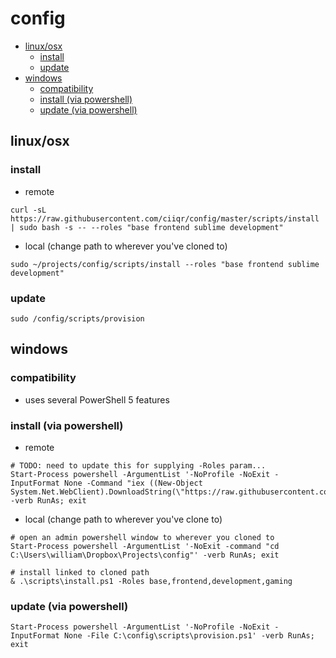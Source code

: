 # config

* [linux/osx](#linuxosx)
    * [install](#install)
    * [update](#update)
* [windows](#windows)
    * [compatibility](#compatibility)
    * [install (via powershell)](#install-via-powershell)
    * [update (via powershell)](#update-via-powershell)

## linux/osx

### install

* remote

```
curl -sL https://raw.githubusercontent.com/ciiqr/config/master/scripts/install | sudo bash -s -- --roles "base frontend sublime development"
```

* local (change path to wherever you've cloned to)

```
sudo ~/projects/config/scripts/install --roles "base frontend sublime development"
```

### update

```
sudo /config/scripts/provision
```


## windows
### compatibility
* uses several PowerShell 5 features

### install (via powershell)

* remote
```
# TODO: need to update this for supplying -Roles param...
Start-Process powershell -ArgumentList '-NoProfile -NoExit -InputFormat None -Command "iex ((New-Object System.Net.WebClient).DownloadString(\"https://raw.githubusercontent.com/ciiqr/config/master/scripts/install.ps1\"))"' -verb RunAs; exit
```

* local (change path to wherever you've clone to)
```
# open an admin powershell window to wherever you cloned to
Start-Process powershell -ArgumentList '-NoExit -command "cd C:\Users\william\Dropbox\Projects\config"' -verb RunAs; exit

# install linked to cloned path
& .\scripts\install.ps1 -Roles base,frontend,development,gaming
```

### update (via powershell)
```
Start-Process powershell -ArgumentList '-NoProfile -NoExit -InputFormat None -File C:\config\scripts\provision.ps1' -verb RunAs; exit
```
